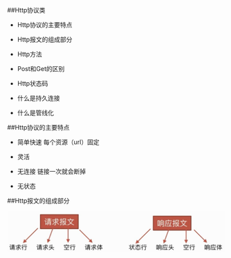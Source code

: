 ##Http协议类

- Http协议的主要特点

- Http报文的组成部分

- Http方法

- Post和Get的区别

- Http状态码

- 什么是持久连接

- 什么是管线化



##Http协议的主要特点

- 简单快速    每个资源（url）固定

- 灵活

- 无连接    链接一次就会断掉

- 无状态



##Http报文的组成部分

![](/assets/360截图20171213191629515.jpg)









